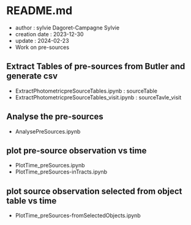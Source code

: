 # README.md

- author : sylvie Dagoret-Campagne Sylvie
- creation date : 2023-12-30
- update : 2024-02-23
- Work on pre-sources



## Extract Tables of pre-sources from Butler and generate csv

- ExtractPhotometricpreSourceTables.ipynb : sourceTable
- ExtractPhotometricpreSourceTables_visit.ipynb : sourceTavle_visit

## Analyse the pre-sources
- AnalysePreSources.ipynb

## plot pre-source observation vs time
- PlotTime_preSources.ipynb
- PlotTime_preSources-inTracts.ipynb

## plot source observation selected from object table vs time 
- PlotTime_preSources-fromSelectedObjects.ipynb


